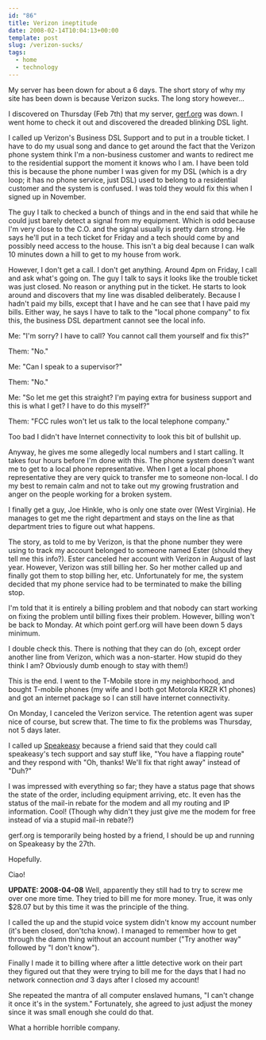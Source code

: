 ```yaml
---
id: "86"
title: Verizon ineptitude
date: 2008-02-14T10:04:13+00:00
template: post
slug: /verizon-sucks/
tags:
  - home
  - technology
---
```


My server has been down for about a 6 days. The short story of why my site has
been down is because Verizon sucks. The long story however...

I discovered on Thursday (Feb 7th) that my server, [gerf.org](http://gerf.org/)
was down. I went home to check it out and discovered the dreaded blinking DSL
light.

I called up Verizon's Business DSL Support and to put in a trouble ticket. I
have to do my usual song and dance to get around the fact that the Verizon phone
system think I'm a non-business customer and wants to redirect me to the
residential support the moment it knows who I am. I have been told this is
because the phone number I was given for my DSL (which is a dry loop; it has no
phone service, just DSL) used to belong to a residential customer and the system
is confused. I was told they would fix this when I signed up in
November.<!-- more -->

The guy I talk to checked a bunch of things and in the end said that while he
could just barely detect a signal from my equipment. Which is odd because I'm
very close to the C.O. and the signal usually is pretty darn strong. He says
he'll put in a tech ticket for Friday and a tech should come by and possibly
need access to the house. This isn't a big deal because I can walk 10 minutes
down a hill to get to my house from work.

However, I don't get a call. I don't get anything. Around 4pm on Friday, I call
and ask what's going on. The guy I talk to says it looks like the trouble ticket
was just closed. No reason or anything put in the ticket. He starts to look
around and discovers that my line was disabled deliberately. Because I hadn't
paid my bills, except that I have and he can see that I have paid my bills.
Either way, he says I have to talk to the "local phone company" to fix this, the
business DSL department cannot see the local info.

Me: "I'm sorry? I have to call? You cannot call them yourself and fix this?"

Them: "No."

Me: "Can I speak to a supervisor?"

Them: "No."

Me: "So let me get this straight? I'm paying extra for business support and this
is what I get? I have to do this myself?"

Them: "FCC rules won't let us talk to the local telephone company."

Too bad I didn't have Internet connectivity to look this bit of bullshit up.

Anyway, he gives me some allegedly local numbers and I start calling. It takes
four hours before I'm done with this. The phone system doesn't want me to get to
a local phone representative. When I get a local phone representative they are
very quick to transfer me to someone non-local. I do my best to remain calm and
not to take out my growing frustration and anger on the people working for a
broken system.

I finally get a guy, Joe Hinkle, who is only one state over (West Virginia). He
manages to get me the right department and stays on the line as that department
tries to figure out what happens.

The story, as told to me by Verizon, is that the phone number they were using to
track my account belonged to someone named Ester (should they tell me this
info?). Ester canceled her account with Verizon in August of last year. However,
Verizon was still billing her. So her mother called up and finally got them to
stop billing her, etc. Unfortunately for me, the system decided that my phone
service had to be terminated to make the billing stop.

I'm told that it is entirely a billing problem and that nobody can start working
on fixing the problem until billing fixes their problem. However, billing won't
be back to Monday. At which point gerf.org will have been down 5 days minimum.

I double check this. There is nothing that they can do (oh, except order another
line from Verizon, which was a non-starter. How stupid do they think I am?
Obviously dumb enough to stay with them!)

This is the end. I went to the T-Mobile store in my neighborhood, and bought
T-mobile phones (my wife and I both got Motorola KRZR K1 phones) and got an
internet package so I can still have internet connectivity.

On Monday, I canceled the Verizon service. The retention agent was super nice of
course, but screw that. The time to fix the problems was Thursday, not 5 days
later.

I called up [Speakeasy](http://speakeasy.net/) because a friend said that they
could call speakeasy's tech support and say stuff like, "You have a flapping
route" and they respond with "Oh, thanks! We'll fix that right away" instead of
"Duh?"

I was impressed with everything so far; they have a status page that shows the
state of the order, including equipment arriving, etc. It even has the status of
the mail-in rebate for the modem and all my routing and IP information. Cool!
(Though why didn't they just give me the modem for free instead of via a stupid
mail-in rebate?)

gerf.org is temporarily being hosted by a friend, I should be up and running on
Speakeasy by the 27th.

Hopefully.

Ciao!

**UPDATE: 2008-04-08** Well, apparently they still had to try to screw me over
one more time. They tried to bill me for more money. True, it was only $28.07
but by this time it was the principle of the thing.

I called the up and the stupid voice system didn't know my account number (it's
been closed, don'tcha know). I managed to remember how to get through the damn
thing without an account number ("Try another way" followed by "I don't know").

Finally I made it to billing where after a little detective work on their part
they figured out that they were trying to bill me for the days that I had no
network connection _and_ 3 days after I closed my account!

She repeated the mantra of all computer enslaved humans, "I can't change it once
it's in the system." Fortunately, she agreed to just adjust the money since it
was small enough she could do that.

What a horrible horrible company.

